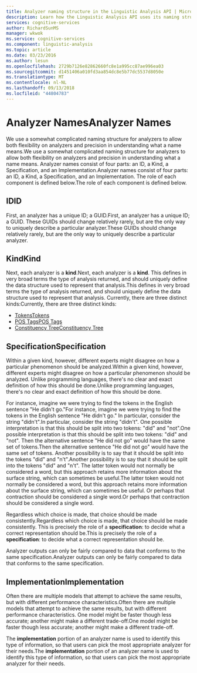 ```yaml
---
title: Analyzer naming structure in the Linguistic Analysis API | Microsoft Docs
description: Learn how the Linguistic Analysis API uses its naming structure for analyzers to allow both flexibility and precision.
services: cognitive-services
author: RichardSunMS
manager: wkwok
ms.service: cognitive-services
ms.component: linguistic-analysis
ms.topic: article
ms.date: 03/23/2016
ms.author: lesun
ms.openlocfilehash: 2729b7126e82862660fc8e1a995cc87ae996ea03
ms.sourcegitcommit: d1451406a010fd3aa854dc8e5b77dc5537d8050e
ms.translationtype: MT
ms.contentlocale: nl-NL
ms.lasthandoff: 09/13/2018
ms.locfileid: "44804783"
---
```

# <a name="analyzer-names"></a><span data-ttu-id="ee901-103">Analyzer Names</span><span class="sxs-lookup"><span data-stu-id="ee901-103">Analyzer Names</span></span>

<span data-ttu-id="ee901-104">We use a somewhat complicated naming structure for analyzers to allow both flexibility on analyzers and precision in understanding what a name means.</span><span class="sxs-lookup"><span data-stu-id="ee901-104">We use a somewhat complicated naming structure for analyzers to allow both flexibility on analyzers and precision in understanding what a name means.</span></span>
<span data-ttu-id="ee901-105">Analyzer names consist of four parts: an ID, a Kind, a Specification, and an Implementation.</span><span class="sxs-lookup"><span data-stu-id="ee901-105">Analyzer names consist of four parts: an ID, a Kind, a Specification, and an Implementation.</span></span>
<span data-ttu-id="ee901-106">The role of each component is defined below.</span><span class="sxs-lookup"><span data-stu-id="ee901-106">The role of each component is defined below.</span></span>

## <a name="id"></a><span data-ttu-id="ee901-107">ID</span><span class="sxs-lookup"><span data-stu-id="ee901-107">ID</span></span>
<span data-ttu-id="ee901-108">First, an analyzer has a unique ID; a GUID.</span><span class="sxs-lookup"><span data-stu-id="ee901-108">First, an analyzer has a unique ID; a GUID.</span></span>
<span data-ttu-id="ee901-109">These GUIDs should change relatively rarely, but are the only way to uniquely describe a particular analyzer.</span><span class="sxs-lookup"><span data-stu-id="ee901-109">These GUIDs should change relatively rarely, but are the only way to uniquely describe a particular analyzer.</span></span>

## <a name="kind"></a><span data-ttu-id="ee901-110">Kind</span><span class="sxs-lookup"><span data-stu-id="ee901-110">Kind</span></span>
<span data-ttu-id="ee901-111">Next, each analyzer is a **kind**.</span><span class="sxs-lookup"><span data-stu-id="ee901-111">Next, each analyzer is a **kind**.</span></span>
<span data-ttu-id="ee901-112">This defines in very broad terms the type of analysis returned, and should uniquely define the data structure used to represent that analysis.</span><span class="sxs-lookup"><span data-stu-id="ee901-112">This defines in very broad terms the type of analysis returned, and should uniquely define the data structure used to represent that analysis.</span></span>
<span data-ttu-id="ee901-113">Currently, there are three distinct kinds:</span><span class="sxs-lookup"><span data-stu-id="ee901-113">Currently, there are three distinct kinds:</span></span>
 - [<span data-ttu-id="ee901-114">Tokens</span><span class="sxs-lookup"><span data-stu-id="ee901-114">Tokens</span></span>](Sentences-and-Tokens.md)
 - [<span data-ttu-id="ee901-115">POS Tags</span><span class="sxs-lookup"><span data-stu-id="ee901-115">POS Tags</span></span>](Pos-Tagging.md)
 - [<span data-ttu-id="ee901-116">Constituency Tree</span><span class="sxs-lookup"><span data-stu-id="ee901-116">Constituency Tree</span></span>](constituency-parsing.md)

## <a name="specification"></a><span data-ttu-id="ee901-117">Specification</span><span class="sxs-lookup"><span data-stu-id="ee901-117">Specification</span></span>
<span data-ttu-id="ee901-118">Within a given kind, however, different experts might disagree on how a particular phenomenon should be analyzed.</span><span class="sxs-lookup"><span data-stu-id="ee901-118">Within a given kind, however, different experts might disagree on how a particular phenomenon should be analyzed.</span></span>
<span data-ttu-id="ee901-119">Unlike programming languages, there's no clear and exact definition of how this should be done.</span><span class="sxs-lookup"><span data-stu-id="ee901-119">Unlike programming languages, there's no clear and exact definition of how this should be done.</span></span>

<span data-ttu-id="ee901-120">For instance, imagine we were trying to find the tokens in the English sentence "He didn't go."</span><span class="sxs-lookup"><span data-stu-id="ee901-120">For instance, imagine we were trying to find the tokens in the English sentence "He didn't go."</span></span>
<span data-ttu-id="ee901-121">In particular, consider the string "didn't".</span><span class="sxs-lookup"><span data-stu-id="ee901-121">In particular, consider the string "didn't".</span></span>
<span data-ttu-id="ee901-122">One possible interpretation is that this should be split into two tokens: "did" and "not".</span><span class="sxs-lookup"><span data-stu-id="ee901-122">One possible interpretation is that this should be split into two tokens: "did" and "not".</span></span>
<span data-ttu-id="ee901-123">Then the alternative sentence "He did not go" would have the same set of tokens.</span><span class="sxs-lookup"><span data-stu-id="ee901-123">Then the alternative sentence "He did not go" would have the same set of tokens.</span></span>
<span data-ttu-id="ee901-124">Another possibility is to say that it should be split into the tokens "did" and "n't".</span><span class="sxs-lookup"><span data-stu-id="ee901-124">Another possibility is to say that it should be split into the tokens "did" and "n't".</span></span>
<span data-ttu-id="ee901-125">The latter token would not normally be considered a word, but this approach retains more information about the surface string, which can sometimes be useful.</span><span class="sxs-lookup"><span data-stu-id="ee901-125">The latter token would not normally be considered a word, but this approach retains more information about the surface string, which can sometimes be useful.</span></span>
<span data-ttu-id="ee901-126">Or perhaps that contraction should be considered a single word.</span><span class="sxs-lookup"><span data-stu-id="ee901-126">Or perhaps that contraction should be considered a single word.</span></span>

<span data-ttu-id="ee901-127">Regardless which choice is made, that choice should be made consistently.</span><span class="sxs-lookup"><span data-stu-id="ee901-127">Regardless which choice is made, that choice should be made consistently.</span></span>
<span data-ttu-id="ee901-128">This is precisely the role of a **specification**: to decide what a correct representation should be.</span><span class="sxs-lookup"><span data-stu-id="ee901-128">This is precisely the role of a **specification**: to decide what a correct representation should be.</span></span>

<span data-ttu-id="ee901-129">Analyzer outputs can only be fairly compared to data that conforms to the same specification.</span><span class="sxs-lookup"><span data-stu-id="ee901-129">Analyzer outputs can only be fairly compared to data that conforms to the same specification.</span></span>

## <a name="implementation"></a><span data-ttu-id="ee901-130">Implementation</span><span class="sxs-lookup"><span data-stu-id="ee901-130">Implementation</span></span>

<span data-ttu-id="ee901-131">Often there are multiple models that attempt to achieve the same results, but with different performance characteristics.</span><span class="sxs-lookup"><span data-stu-id="ee901-131">Often there are multiple models that attempt to achieve the same results, but with different performance characteristics.</span></span>
<span data-ttu-id="ee901-132">One model might be faster though less accurate; another might make a different trade-off.</span><span class="sxs-lookup"><span data-stu-id="ee901-132">One model might be faster though less accurate; another might make a different trade-off.</span></span>

<span data-ttu-id="ee901-133">The **implementation** portion of an analyzer name is used to identify this type of information, so that users can pick the most appropriate analyzer for their needs.</span><span class="sxs-lookup"><span data-stu-id="ee901-133">The **implementation** portion of an analyzer name is used to identify this type of information, so that users can pick the most appropriate analyzer for their needs.</span></span>
